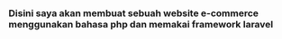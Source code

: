 ### Disini saya akan membuat sebuah website e-commerce menggunakan bahasa php dan memakai framework laravel
